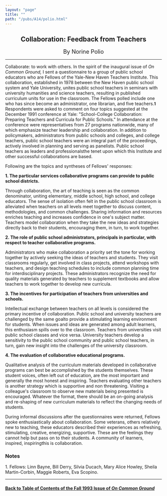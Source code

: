 ```yaml
---
layout: "page"
title: ""
path: "/pubs/A14/polio.html"
---
```

<main>
<center>
<h2>Collaboration: Feedback from Teachers</h2>
<font size="+1">By Norine Polio</font>
</center>
<hr/>
Collaborate: to work with others. In the spirit of the inaugural issue of
<i>On Common Ground,</i> I sent a questionnaire to a group of public
school educators who are Fellows of the Yale-New Haven Teachers Institute.
This collaboration, established in 1978 between the New Haven public
school system and Yale University, unites public school teachers in
seminars with university humanities and science teachers, resulting in
published curriculum units for use in the classroom. The Fellows polled
include one who has since become an administrator, one librarian, and five
teachers.<font size="-1"><b>1</b></font>
Respondents were asked to comment on four topics suggested at the December
1991 conference at Yale: "School-College Collaboration: Preparing Teachers
and Curricula for Public Schools." In attendance at the conference were
representatives from 27 programs nationwide, many of which emphasize
teacher leadership and collaboration. In addition to policymakers,
administrators from public schools and colleges, and college teachers,
public school teachers were an integral part of the proceedings, actively
involved in planning and serving as panelists. Public school teachers as
leaders and professionals­the tenet upon which this Institute and
other successful collaborations are based.
<p>
Following are the topics and syntheses of Fellows' responses:
</p><p>
<b>1. The particular services collaborative programs can provide to public
school districts.</b>
</p><p>
Through collaboration, the art of teaching is seen as the common
denominator, uniting elementary, middle school, high school, and college
educators. The sense of isolation often felt in the public school
classroom is alleviated when teachers on all levels meet together to
discuss content, methodologies, and common challenges. Sharing information
and resources enriches teaching and increases confidence in one's subject
matter. Teachers model collaboration when they take the new ideas and
strategies directly back to their students, encouraging them, in turn, to
work together.</p><p>
<b>2. The role of public school administrators, principals in particular,
with respect to teacher collaborative programs.</b>
</p><p>
Administrators who make collaboration a priority set the tone for working
together by actively seeking the ideas of teachers and students. They
visit classrooms regularly, get involved in class projects, attend
workshops with teachers, and design teaching schedules to include common
planning time for interdisciplinary projects. These administrators
recognize the need for quality materials generated by teachers to
supplement textbooks and allow teachers to work together to develop new
curricula.
</p><p>
<b>3. The incentives for participation of teachers from universities and
schools.</b>
</p><p>
Intellectual exchange between teachers on all levels is considered the
primary incentive of collaboration. Public school and university teachers
are challenged by the same goal­to provide a stimulating learning
environment for students. When issues and ideas are generated among adult
learners, this enthusiasm spills over to the classroom. Teachers from
universities visit public school classes and vice versa. University
teachers develop a sensitivity to the public school community and public
school teachers, in turn, gain new insight into the challenges of the
university classroom.
</p><p>
<b>4. The evaluation of collaborative educational programs.</b>
</p><p>
Qualitative analysis of the curriculum materials developed in
collaborative programs can best be accomplished by the students
themselves. These student voices, often left out of education, are the
most important and generally the most honest and inspiring. Teachers
evaluating other teachers is another strategy which is supportive and non
threatening. Visiting a colleague's classroom to observe new materials
being presented is encouraged. Whatever the format, there should be an
on-going analysis and re-shaping of new curriculum materials to reflect
the changing needs of students.
</p><p>
During informal discussions after the questionnaires were returned,
Fellows spoke enthusiastically about collaboration. Some veterans, others
relatively new to teaching, these educators described their experiences as
refreshing, stimulating, creative, energizing, supportive. These are the
feelings they cannot help but pass on to their students. A community of
learners, inspired, inspiring­this is collaboration.
</p><h3> Notes</h3>
1. Fellows: Linn Bayne, Bill Derry, Silvia Ducach, Mary Alice Howley,
Sheila Martin-Corbin, Maggie Roberts, Eva Scopino.
<hr/>
<h4><a href="/pubs/A14/">Back to
Table of Contents of the Fall 1993 Issue of <i>On Common
Ground</i></a>
</h4>
</main>
